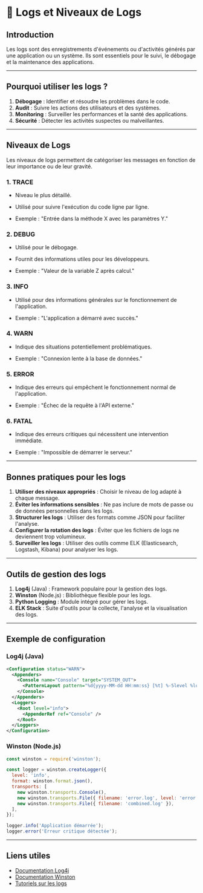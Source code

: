 # 📜 Logs et Niveaux de Logs

## Introduction

Les logs sont des enregistrements d'événements ou d'activités générés par une application ou un système. Ils sont essentiels pour le suivi, le débogage et la maintenance des applications.

---

## Pourquoi utiliser les logs ?

1. **Débogage** : Identifier et résoudre les problèmes dans le code.
2. **Audit** : Suivre les actions des utilisateurs et des systèmes.
3. **Monitoring** : Surveiller les performances et la santé des applications.
4. **Sécurité** : Détecter les activités suspectes ou malveillantes.

---

## Niveaux de Logs

Les niveaux de logs permettent de catégoriser les messages en fonction de leur importance ou de leur gravité.

### 1. **TRACE**

- Niveau le plus détaillé.

- Utilisé pour suivre l'exécution du code ligne par ligne.

- Exemple : "Entrée dans la méthode X avec les paramètres Y."

### 2. **DEBUG**

- Utilisé pour le débogage.

- Fournit des informations utiles pour les développeurs.

- Exemple : "Valeur de la variable Z après calcul."

### 3. **INFO**

- Utilisé pour des informations générales sur le fonctionnement de l'application.

- Exemple : "L'application a démarré avec succès."

### 4. **WARN**

- Indique des situations potentiellement problématiques.

- Exemple : "Connexion lente à la base de données."

### 5. **ERROR**

- Indique des erreurs qui empêchent le fonctionnement normal de l'application.

- Exemple : "Échec de la requête à l'API externe."

### 6. **FATAL**

- Indique des erreurs critiques qui nécessitent une intervention immédiate.

- Exemple : "Impossible de démarrer le serveur."

---

## Bonnes pratiques pour les logs

1. **Utiliser des niveaux appropriés** : Choisir le niveau de log adapté à chaque message.
2. **Éviter les informations sensibles** : Ne pas inclure de mots de passe ou de données personnelles dans les logs.
3. **Structurer les logs** : Utiliser des formats comme JSON pour faciliter l'analyse.
4. **Configurer la rotation des logs** : Éviter que les fichiers de logs ne deviennent trop volumineux.
5. **Surveiller les logs** : Utiliser des outils comme ELK (Elasticsearch, Logstash, Kibana) pour analyser les logs.

---

## Outils de gestion des logs

1. **Log4j** (Java) : Framework populaire pour la gestion des logs.
2. **Winston** (Node.js) : Bibliothèque flexible pour les logs.
3. **Python Logging** : Module intégré pour gérer les logs.
4. **ELK Stack** : Suite d'outils pour la collecte, l'analyse et la visualisation des logs.

---

## Exemple de configuration

### Log4j (Java)

```xml
<Configuration status="WARN">
  <Appenders>
    <Console name="Console" target="SYSTEM_OUT">
      <PatternLayout pattern="%d{yyyy-MM-dd HH:mm:ss} [%t] %-5level %logger{36} - %msg%n" />
    </Console>
  </Appenders>
  <Loggers>
    <Root level="info">
      <AppenderRef ref="Console" />
    </Root>
  </Loggers>
</Configuration>
```

### Winston (Node.js)

```javascript
const winston = require('winston');

const logger = winston.createLogger({
  level: 'info',
  format: winston.format.json(),
  transports: [
    new winston.transports.Console(),
    new winston.transports.File({ filename: 'error.log', level: 'error' }),
    new winston.transports.File({ filename: 'combined.log' }),
  ],
});

logger.info('Application démarrée');
logger.error('Erreur critique détectée');
```

---

## Liens utiles

- [Documentation Log4j](https://logging.apache.org/log4j/2.x/)
- [Documentation Winston](https://github.com/winstonjs/winston)
- [Tutoriels sur les logs](https://www.tutorialspoint.com/logging/index.htm)
